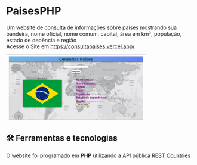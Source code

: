 # PaisesPHP
Um website de consulta de informações sobre países mostrando sua bandeira, nome oficial, nome comum, capital, área em km², população, estado de depência e região <br/>
Acesse o Site em https://consultapaises.vercel.app/

<div align="center">

| <img src="./Prints/Print.png" alt="Tela Home" width="360"/> |
|:---:|

</div>

## 🛠️ Ferramentas e tecnologias
O website foi programado em **PHP** utilizando a API pública [REST Countries](https://restcountries.com/)